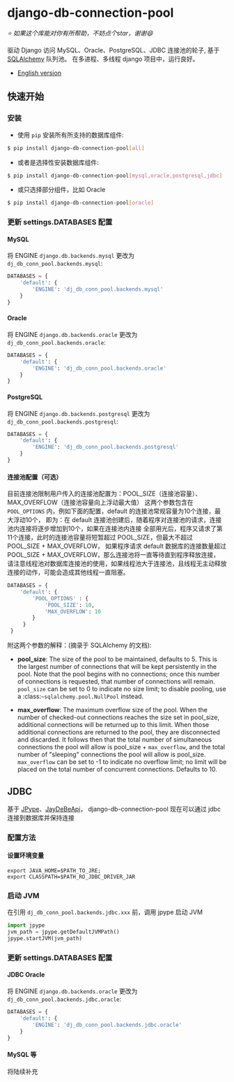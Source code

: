 # django-db-connection-pool

*:star: 如果这个库能对你有所帮助，不妨点个star，谢谢:smile:*

驱动 Django 访问 MySQL、Oracle、PostgreSQL、JDBC 连接池的轮子, 
基于 [SQLAlchemy](https://github.com/sqlalchemy/sqlalchemy) 队列池。
在多进程、多线程 django 项目中，运行良好。

* [English version](README.md)

## 快速开始
### 安装
+ 使用 `pip` 安装所有所支持的数据库组件:
```bash
$ pip install django-db-connection-pool[all]
```
+ 或者是选择性安装数据库组件:
```bash
$ pip install django-db-connection-pool[mysql,oracle,postgresql,jdbc]
```
+ 或只选择部分组件，比如 Oracle
```bash
$ pip install django-db-connection-pool[oracle]
```

### 更新 settings.DATABASES 配置

#### MySQL  
将 ENGINE `django.db.backends.mysql` 更改为 `dj_db_conn_pool.backends.mysql`:
```python
DATABASES = {
    'default': {
        'ENGINE': 'dj_db_conn_pool.backends.mysql'
    }
}
```

#### Oracle
将 ENGINE `django.db.backends.oracle` 更改为 `dj_db_conn_pool.backends.oracle`:
```python
DATABASES = {
    'default': {
        'ENGINE': 'dj_db_conn_pool.backends.oracle'
    }
}
```

#### PostgreSQL  
将 ENGINE `django.db.backends.postgresql` 更改为 `dj_db_conn_pool.backends.postgresql`:
```python
DATABASES = {
    'default': {
        'ENGINE': 'dj_db_conn_pool.backends.postgresql'
    }
}
```

#### 连接池配置（可选）
目前连接池限制用户传入的连接池配置为：POOL_SIZE（连接池容量）、MAX_OVERFLOW（连接池容量向上浮动最大值）
这两个参数包含在 `POOL_OPTIONS` 内，例如下面的配置，default 的连接池常规容量为10个连接，最大浮动10个，
即为：在 default 连接池创建后，随着程序对连接池的请求，连接池内连接将逐步增加到10个，如果在连接池内连接
全部用光后，程序又请求了第11个连接，此时的连接池容量将短暂超过 POOL_SIZE，但最大不超过 POOL_SIZE + MAX_OVERFLOW，
如果程序请求 default 数据库的连接数量超过 POOL_SIZE + MAX_OVERFLOW，那么连接池将一直等待直到程序释放连接，
请注意线程池对数据库连接池的使用，如果线程池大于连接池，且线程无主动释放连接的动作，可能会造成其他线程一直阻塞。
```python
DATABASES = {
    'default': {
        'POOL_OPTIONS' : {
            'POOL_SIZE': 10,
            'MAX_OVERFLOW': 10
        }
     }
 }
```

附这两个参数的解释：(摘录于 SQLAlchemy 的文档):

* **pool_size**: The size of the pool to be maintained,
          defaults to 5. This is the largest number of connections that
          will be kept persistently in the pool. Note that the pool
          begins with no connections; once this number of connections
          is requested, that number of connections will remain.
          `pool_size` can be set to 0 to indicate no size limit; to
          disable pooling, use a :class:`~sqlalchemy.pool.NullPool`
          instead.

* **max_overflow**: The maximum overflow size of the
          pool. When the number of checked-out connections reaches the
          size set in pool_size, additional connections will be
          returned up to this limit. When those additional connections
          are returned to the pool, they are disconnected and
          discarded. It follows then that the total number of
          simultaneous connections the pool will allow is pool_size +
          `max_overflow`, and the total number of "sleeping"
          connections the pool will allow is pool_size. `max_overflow`
          can be set to -1 to indicate no overflow limit; no limit
          will be placed on the total number of concurrent
          connections. Defaults to 10.

## JDBC
基于 [JPype](https://github.com/jpype-project/jpype)、[JayDeBeApi](https://github.com/baztian/jaydebeapi/)，
django-db-connection-pool 现在可以通过 jdbc 连接到数据库并保持连接

### 配置方法
#### 设置环境变量
```shell
export JAVA_HOME=$PATH_TO_JRE;
export CLASSPATH=$PATH_RO_JDBC_DRIVER_JAR
```

### 启动 JVM
在引用 `dj_db_conn_pool.backends.jdbc.xxx` 前，调用 jpype 启动 JVM

```python
import jpype
jvm_path = jpype.getDefaultJVMPath()
jpype.startJVM(jvm_path)
```

### 更新 settings.DATABASES 配置
#### JDBC Oracle

将 ENGINE `django.db.backends.oracle` 更改为 `dj_db_conn_pool.backends.jdbc.oracle`:
```python
DATABASES = {
    'default': {
        'ENGINE': 'dj_db_conn_pool.backends.jdbc.oracle'
    }
}
```

#### MySQL 等
将陆续补充
```
